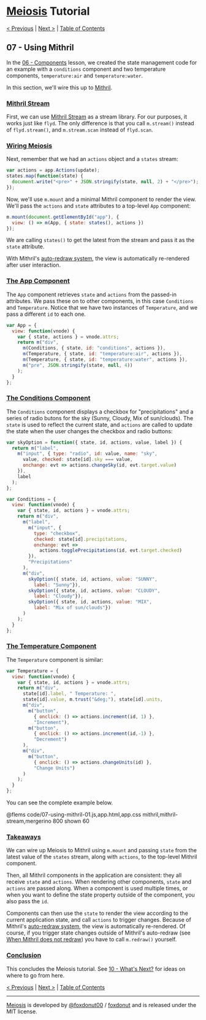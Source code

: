 # [Meiosis](https://meiosis.js.org) Tutorial

[< Previous](06-components.html) |
[Next >](08-using-preact.html) |
[Table of Contents](toc.html)

## 07 - Using Mithril

In the [06 - Components](06-components.html) lesson, we created the state management code for an
example with a `conditions` component and two temperature components, `temperature:air` and
`temperature:water`.

In this section, we'll wire this up to [Mithril](http://mithril.js.org/).

<a name="mithril_stream"></a>
### [Mithril Stream](#mithril_stream)

First, we can use [Mithril Stream](https://mithril.js.org/stream.html) as a stream library. For our
purposes, it works just like `flyd`. The only difference is that you call `m.stream()` instead of
`flyd.stream()`, and `m.stream.scan` instead of `flyd.scan`.

<a name="wiring_meiosis"></a>
### [Wiring Meiosis](#wiring_meiosis)

Next, remember that we had an `actions` object and a `states` stream:

```js
var actions = app.Actions(update);
states.map(function(state) {
  document.write("<pre>" + JSON.stringify(state, null, 2) + "</pre>");
});
```

Now, we'll use `m.mount` and a minimal Mithril component to render the view. We'll pass the
`actions` and `state` attributes to a top-level `App` component:

```js
m.mount(document.getElementById("app"), {
  view: () => m(App, { state: states(), actions })
});
```

We are calling `states()` to get the latest from the stream and pass it as the `state` attribute.

With Mithril's [auto-redraw system](https://mithril.js.org/autoredraw.html), the view is
automatically re-rendered after user interaction.

<a name="the_app_component"></a>
### [The App Component](#the_app_component)

The `App` component retrieves `state` and `actions` from the passed-in attributes. We pass these on
to other components, in this case `Conditions` and `Temperature`. Notice that we have two instances
of `Temperature`, and we pass a different `id` to each one.

```js
var App = {
  view: function(vnode) {
    var { state, actions } = vnode.attrs;
    return m("div",
      m(Conditions, { state, id: "conditions", actions }),
      m(Temperature, { state, id: "temperature:air", actions }),
      m(Temperature, { state, id: "temperature:water", actions }),
      m("pre", JSON.stringify(state, null, 4))
    );
  }
};
```

<a name="the_conditions_component"></a>
### [The Conditions Component](#the_conditions_component)

The `Conditions` component displays a checkbox for "precipitations" and a series of radio butons for
the sky (Sunny, Cloudy, Mix of sun/clouds). The `state` is used to reflect the current state, and
`actions` are called to update the state when the user changes the checkbox and radio buttons:

```js
var skyOption = function({ state, id, actions, value, label }) {
  return m("label",
    m("input", { type: "radio", id: value, name: "sky",
      value, checked: state[id].sky === value,
      onchange: evt => actions.changeSky(id, evt.target.value)
    }),
    label
  );
};

var Conditions = {
  view: function(vnode) {
    var { state, id, actions } = vnode.attrs;
    return m("div",
      m("label",
        m("input", {
          type: "checkbox",
          checked: state[id].precipitations,
          onchange: evt =>
            actions.togglePrecipitations(id, evt.target.checked)
        }),
        "Precipitations"
      ),
      m("div",
        skyOption({ state, id, actions, value: "SUNNY",
          label: "Sunny"}),
        skyOption({ state, id, actions, value: "CLOUDY",
          label: "Cloudy"}),
        skyOption({ state, id, actions, value: "MIX",
          label: "Mix of sun/clouds"})
      )
    );
  }
};
```

<a name="the_temperature_component"></a>
### [The Temperature Component](#the_temperature_component)

The `Temperature` component is similar:

```js
var Temperature = {
  view: function(vnode) {
    var { state, id, actions } = vnode.attrs;
    return m("div",
      state[id].label, " Temperature: ",
      state[id].value, m.trust("&deg;"), state[id].units,
      m("div",
        m("button",
          { onclick: () => actions.increment(id, 1) },
          "Increment"),
        m("button",
          { onclick: () => actions.increment(id,-1) },
          "Decrement")
      ),
      m("div",
        m("button",
          { onclick: () => actions.changeUnits(id) },
          "Change Units")
      )
    );
  }
};
```

You can see the complete example below.

@flems code/07-using-mithril-01.js,app.html,app.css mithril,mithril-stream,mergerino 800 shown 60

<a name="takeaways"></a>
### [Takeaways](#takeaways)

We can wire up Meiosis to Mithril using `m.mount` and passing `state` from the latest value of the
`states` stream, along with `actions`, to the top-level Mithril component.

Then, all Mithril components in the application are consistent: they all receive `state` and
`actions`. When rendering other components, `state` and `actions` are passed along. When a component
is used multiple times, or when you want to define the state property outside of the component, you
also pass the `id`.

Components can then use the `state` to render the view according to the current application state,
and call `actions` to trigger changes. Because of Mithril's
[auto-redraw system](https://mithril.js.org/autoredraw.html), the view is automatically re-rendered.
Of course, if you trigger state changes outside of Mithril's auto-redraw (see [When Mithril does not
redraw](https://mithril.js.org/autoredraw.html#when-mithril-does-not-redraw)) you have to call
`m.redraw()` yourself.

<a name="conclusion"></a>
### [Conclusion](#conclusion)

This concludes the Meiosis tutorial. See [10 - What's Next?](10-whats-next.html) for ideas on where
to go from here.

[< Previous](06-components.html) |
[Next >](08-using-preact.html) |
[Table of Contents](toc.html)

-----

[Meiosis](https://meiosis.js.org) is developed by [@foxdonut00](http://twitter.com/foxdonut00) / [foxdonut](https://github.com/foxdonut) and is released under the MIT license.
